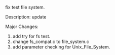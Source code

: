 fix test file system.

Description:
update

Major Changes:
1. add try for fs test.
2. change fs_compat.c to file_system.c
3. add parameter checking for Unix_File_System.
